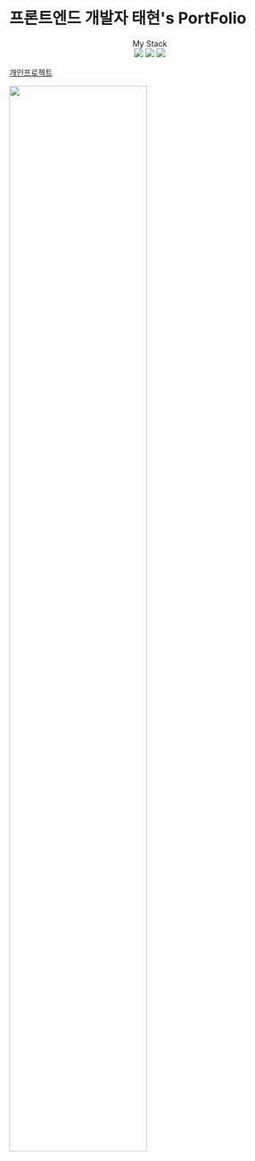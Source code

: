 # 프론트엔드 개발자 태현's PortFolio

<div fontWeight="bold" align="center">
My Stack
</div> 
<div align="center">
 <a href="#!"><img src="https://img.shields.io/badge/html5-E34F26?style=flat&logo=html5&logoColor=white"/></a>
 <a href="#!"><img src="https://img.shields.io/badge/css3-1572B6?style=flat&logo=css3&logoColor=white"/></a>
 <a href="#!"><img src="https://img.shields.io/badge/javascript-F7DF1E?style=flat&logo=javascript&logoColor=white"/></a>
</div> 


[개인프로젝트](https://ssssol.tistory.com/70, '프로젝트')
 
 
<img width="70%" src="https://github.com/Tae-Hyun98/PortFolio/assets/119056869/bd769a64-59b4-4f69-8ef8-90a62db8e422">
